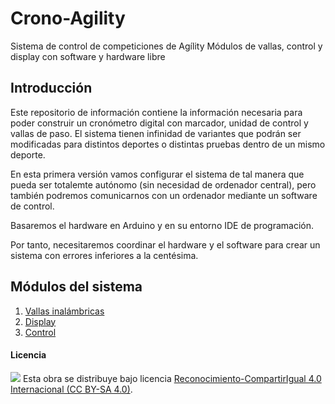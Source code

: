 # Crono-Agility
Sistema de control de competiciones de Agílity
Módulos de vallas, control y display
con software y hardware libre

## Introducción

Este repositorio de información contiene la información necesaria para poder construir un cronómetro digital con marcador, unidad de control y vallas de paso. El sistema tienen infinidad de variantes que podrán ser modificadas para distintos deportes o distintas pruebas dentro de un mismo deporte.

En esta primera versión vamos configurar el sistema de tal manera que pueda ser totalemte autónomo (sin necesidad de ordenador central), pero también podremos comunicarnos con un ordenador mediante un software de control.

Basaremos el hardware en Arduino y en su entorno IDE de programación. 

Por tanto, necesitaremos coordinar el hardware y el software para crear un sistema con errores inferiores a la centésima. 

## Módulos del sistema

1.	[Vallas inalámbricas](https://github.com/Crono-Agility/Vallas)
2.	[Display](https://github.com/Crono-Agility/Display)
3.	[Control](https://github.com/Crono-Agility/Control)

#### Licencia

<img src="http://i.creativecommons.org/l/by-sa/4.0/88x31.png" /> Esta obra se distribuye bajo licencia [Reconocimiento-CompartirIgual 4.0 Internacional (CC BY-SA 4.0)](https://creativecommons.org/licenses/by-sa/4.0/deed.es_ES).
